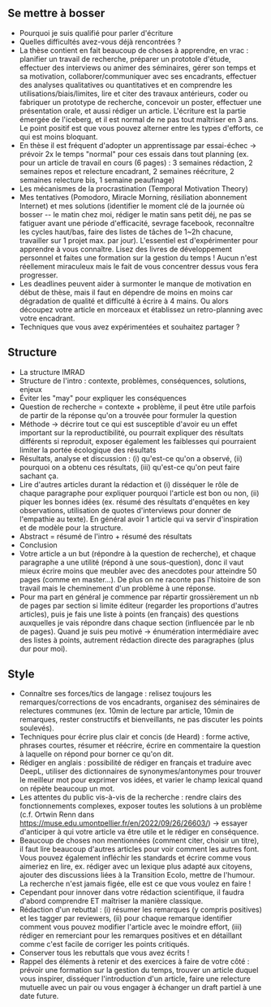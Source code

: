 ## Se mettre à bosser

* Pourquoi je suis qualifié pour parler d'écriture
* Quelles difficultés avez-vous déjà rencontrées ?
* La thèse contient en fait beaucoup de choses à apprendre, en vrac : planifier un travail de recherche, préparer un prototole d'étude, effectuer des interviews ou animer des séminaires, gérer son temps et sa motivation, collaborer/communiquer avec ses encadrants, effectuer des analyses qualitatives ou quantitatives et en comprendre les utilisations/biais/limites, lire et citer des travaux antérieurs, coder ou fabriquer un prototype de recherche, concevoir un poster, effectuer une présentation orale, et aussi rédiger un article. L'écriture est la partie émergée de l'iceberg, et il est normal de ne pas tout maîtriser en 3 ans. Le point positif est que vous pouvez alterner entre les types d'efforts, ce qui est moins bloquant.
* En thèse il est fréquent d'adopter un apprentissage par essai-échec -> prévoir 2x le temps "normal" pour ces essais dans tout planning (ex. pour un article de travail en cours (6 pages) : 3 semaines rédaction, 2 semaines repos et relecture encadrant, 2 semaines réécriture, 2 semaines relecture bis, 1 semaine peaufinage)
* Les mécanismes de la procrastination (Temporal Motivation Theory)
* Mes tentatives (Pomodoro, Miracle Morning, résiliation abonnement Internet) et mes solutions (identifier le moment clé de la journée où bosser -- le matin chez moi, rédiger le matin sans petit déj, ne pas se fatiguer avant une période d'efficacité, sevrage facebook, reconnaître les cycles haut/bas, faire des listes de tâches de 1~2h chacune, travailler sur 1 projet max. par jour). L'essentiel est d'expérimenter pour apprendre à vous connaître. Lisez des livres de développement personnel et faites une formation sur la gestion du temps ! Aucun n'est réellement miraculeux mais le fait de vous concentrer dessus vous fera progresser.
* Les deadlines peuvent aider à surmonter le manque de motivation en début de thèse, mais il faut en dépendre de moins en moins car dégradation de qualité et difficulté à écrire à 4 mains. Ou alors découpez votre article en morceaux et établissez un retro-planning avec votre encadrant.
* Techniques que vous avez expérimentées et souhaitez partager ?

## Structure

* La structure IMRAD
* Structure de l'intro : contexte, problèmes, conséquences, solutions, enjeux
* Éviter les "may" pour expliquer les conséquences
* Question de recherche = contexte + problème, il peut être utile parfois de partir de la réponse qu'on a trouvée pour formuler la question
* Méthode -> décrire tout ce qui est susceptible d'avoir eu un effet important sur la reproductibilité, ou pourrait expliquer des résultats différents si reproduit, exposer également les faiblesses qui pourraient limiter la portée écologique des résultats
* Résultats, analyse et discussion : (i) qu'est-ce qu'on a observé, (ii) pourquoi on a obtenu ces résultats, (iii) qu'est-ce qu'on peut faire sachant ça.
* Lire d'autres articles durant la rédaction et (i) disséquer le rôle de chaque paragraphe pour expliquer pourquoi l'article est bon ou non, (ii) piquer les bonnes idées (ex. résumé des résultats d'enquêtes en key observations, utilisation de quotes d'interviews pour donner de l'empathie au texte). En général avoir 1 article qui va servir d'inspiration et de modèle pour la structure.
* Abstract = résumé de l'intro + résumé des résultats
* Conclusion
* Votre article a un but (répondre à la question de recherche), et chaque paragraphe a une utilité (répond à une sous-question), donc il vaut mieux écrire moins que meubler avec des anecdotes pour atteindre 50 pages (comme en master...). De plus on ne raconte pas l'histoire de son travail mais le cheminement d'un problème à une réponse.
* Pour ma part en général je commence par répartir grossièrement un nb de pages par section si limite éditeur (regarder les proportions d'autres articles), puis je fais une liste à points (en français) des questions auxquelles je vais répondre dans chaque section (influencée par le nb de pages). Quand je suis peu motivé -> énumération intermédiaire avec des listes à points, autrement rédaction directe des paragraphes (plus dur pour moi).

## Style

* Connaître ses forces/tics de langage : relisez toujours les remarques/corrections de vos encadrants, organisez des séminaires de relectures communes (ex. 10min de lecture par article, 10min de remarques, rester constructifs et bienveillants, ne pas discuter les points soulevés).
* Techniques pour écrire plus clair et concis (de Heard) : forme active, phrases courtes, résumer et réécrire, écrire en commentaire la question à laquelle on répond pour borner ce qu'on dit.
* Rédiger en anglais : possibilité de rédiger en français et traduire avec DeepL, utiliser des dictionnaires de synonymes/antonymes pour trouver le meilleur mot pour exprimer vos idées, et varier le champ lexical quand on répète beaucoup un mot.
* Les attentes du public vis-à-vis de la recherche : rendre clairs des fonctionnements complexes, exposer toutes les solutions à un problème (c.f. Ortwin Renn dans https://muse.edu.umontpellier.fr/en/2022/09/26/26603/) -> essayer d'anticiper à qui votre article va être utile et le rédiger en conséquence.
* Beaucoup de choses non mentionnées (comment citer, choisir un titre), il faut lire beaucoup d'autres articles pour voir comment les autres font. Vous pouvez également infléchir les standards et écrire comme vous aimeriez en lire, ex. rédiger avec un lexique plus adapté aux citoyens, ajouter des discussions liées à la Transition Ecolo, mettre de l'humour. La recherche n'est jamais figée, elle est ce que vous voulez en faire !
* Cependant pour innover dans votre rédaction scientifique, il faudra d'abord comprendre ET maîtriser la manière classique.
* Rédaction d'un rebuttal : (i) résumer les remarques (y compris positives) et les tagger par reviewers, (ii) pour chaque remarque identifier comment vous pouvez modifier l'article avec le moindre effort, (iii) rédiger en remerciant pour les remarques positives et en détaillant comme c'est facile de corriger les points critiqués.
* Conserver tous les rebuttals que vous avez écrits !
* Rappel des éléments à retenir et des exercices à faire de votre côté : prévoir une formation sur la gestion du temps, trouver un article duquel vous inspirer, disséquer l'introduction d'un article, faire une relecture mutuelle avec un pair ou vous engager à échanger un draft partiel à une date future.
